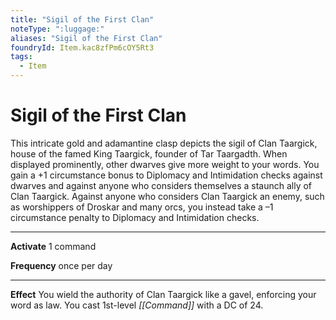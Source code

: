 ```yaml
---
title: "Sigil of the First Clan"
noteType: ":luggage:"
aliases: "Sigil of the First Clan"
foundryId: Item.kac8zfPm6cOY5Rt3
tags:
  - Item
---
```


# Sigil of the First Clan

This intricate gold and adamantine clasp depicts the sigil of Clan Taargick, house of the famed King Taargick, founder of Tar Taargadth. When displayed prominently, other dwarves give more weight to your words. You gain a +1 circumstance bonus to Diplomacy and Intimidation checks against dwarves and against anyone who considers themselves a staunch ally of Clan Taargick. Against anyone who considers Clan Taargick an enemy, such as worshippers of Droskar and many orcs, you instead take a –1 circumstance penalty to Diplomacy and Intimidation checks.

* * *

**Activate** 1 command

**Frequency** once per day

* * *

**Effect** You wield the authority of Clan Taargick like a gavel, enforcing your word as law. You cast 1st-level _[[Command]]_ with a DC of 24.
